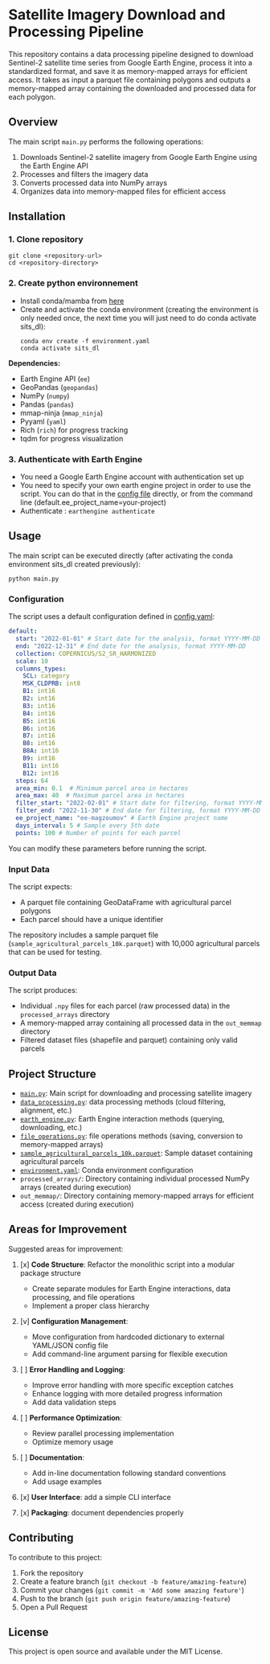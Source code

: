 # Satellite Imagery Download and Processing Pipeline

This repository contains a data processing pipeline designed to download Sentinel-2 satellite time series from Google Earth Engine, process it into a standardized format, and save it as memory-mapped arrays for efficient access. 
It takes as input a parquet file containing polygons and outputs a memory-mapped array containing the downloaded and processed data for each polygon.

## Overview

The main script `main.py` performs the following operations:

1. Downloads Sentinel-2 satellite imagery from Google Earth Engine using the Earth Engine API
2. Processes and filters the imagery data
3. Converts processed data into NumPy arrays
4. Organizes data into memory-mapped files for efficient access

## Installation

### 1. Clone repository

```
git clone <repository-url>
cd <repository-directory>
```

### 2. Create python environnement

- Install conda/mamba from [here](https://github.com/conda-forge/miniforge)
- Create and activate the conda environment (creating the environment is only needed once, the next time you will just need to do conda activate sits_dl):
   ```
   conda env create -f environment.yaml
   conda activate sits_dl
   ```

**Dependencies:**

- Earth Engine API (`ee`)
- GeoPandas (`geopandas`)
- NumPy (`numpy`)
- Pandas (`pandas`)
- mmap-ninja (`mmap_ninja`)
- Pyyaml (`yaml`)
- Rich (`rich`) for progress tracking
- tqdm for progress visualization


### 3. Authenticate with Earth Engine

- You need a Google Earth Engine account with authentication set up
- You need to specify your own earth engine project in order to use the script. You can do that in the [config file](config.yaml) directly, or from the command line (default.ee_project_name=your-project)
- Authenticate : `earthengine authenticate`


## Usage

The main script can be executed directly (after activating the conda environment sits_dl created previously):

```
python main.py
```

### Configuration

The script uses a default configuration defined in [config.yaml](config.yaml):

```yaml
default:
  start: "2022-01-01" # Start date for the analysis, format YYYY-MM-DD
  end: "2022-12-31" # End date for the analysis, format YYYY-MM-DD
  collection: COPERNICUS/S2_SR_HARMONIZED
  scale: 10
  columns_types:
    SCL: category
    MSK_CLDPRB: int8
    B1: int16
    B2: int16
    B3: int16
    B4: int16
    B5: int16
    B6: int16
    B7: int16
    B8: int16
    B8A: int16
    B9: int16
    B11: int16
    B12: int16
  steps: 64
  area_min: 0.1  # Minimum parcel area in hectares
  area_max: 40  # Maximum parcel area in hectares
  filter_start: "2022-02-01" # Start date for filtering, format YYYY-MM-DD
  filter_end: "2022-11-30" # End date for filtering, format YYYY-MM-DD
  ee_project_name: "ee-magzoumov" # Earth Engine project name
  days_interval: 5 # Sample every 5th date
  points: 100 # Number of points for each parcel
```

You can modify these parameters before running the script.

### Input Data

The script expects:
- A parquet file containing GeoDataFrame with agricultural parcel polygons
- Each parcel should have a unique identifier

The repository includes a sample parquet file (`sample_agricultural_parcels_10k.parquet`) with 10,000 agricultural parcels that can be used for testing.

### Output Data

The script produces:
- Individual `.npy` files for each parcel (raw processed data) in the `processed_arrays` directory
- A memory-mapped array containing all processed data in the `out_memmap` directory
- Filtered dataset files (shapefile and parquet) containing only valid parcels

## Project Structure

- [`main.py`](main.py): Main script for downloading and processing satellite imagery
- [`data_processing.py`](data_processing.py): data processing methods (cloud filtering, alignment, etc.)
- [`earth_engine.py`](earth_engine.py): Earth Engine interaction methods (querying, downloading, etc.)
- [`file_operations.py`](file_operations.py): file operations methods (saving, conversion to memory-mapped arrays)
- [`sample_agricultural_parcels_10k.parquet`](sample_agricultural_parcels_10k.parquet): Sample dataset containing agricultural parcels
- [`environment.yaml`](environment.yaml): Conda environment configuration
- `processed_arrays/`: Directory containing individual processed NumPy arrays (created during execution)
- `out_memmap/`: Directory containing memory-mapped arrays for efficient access (created during execution)

## Areas for Improvement

Suggested areas for improvement:

1. [x] **Code Structure**: Refactor the monolithic script into a modular package structure
   - Create separate modules for Earth Engine interactions, data processing, and file operations
   - Implement a proper class hierarchy

2. [v] **Configuration Management**: 
   - Move configuration from hardcoded dictionary to external YAML/JSON config file
   - Add command-line argument parsing for flexible execution

3. [ ] **Error Handling and Logging**:
   - Improve error handling with more specific exception catches
   - Enhance logging with more detailed progress information
   - Add data validation steps

4. [ ] **Performance Optimization**:
   - Review parallel processing implementation
   - Optimize memory usage

5. [ ] **Documentation**:
   - Add in-line documentation following standard conventions
   - Add usage examples

6. [x] **User Interface**: add a simple CLI interface

7. [x] **Packaging**: document dependencies properly

## Contributing

To contribute to this project:

1. Fork the repository
2. Create a feature branch (`git checkout -b feature/amazing-feature`)
3. Commit your changes (`git commit -m 'Add some amazing feature'`)
4. Push to the branch (`git push origin feature/amazing-feature`)
5. Open a Pull Request

## License

This project is open source and available under the MIT License.
